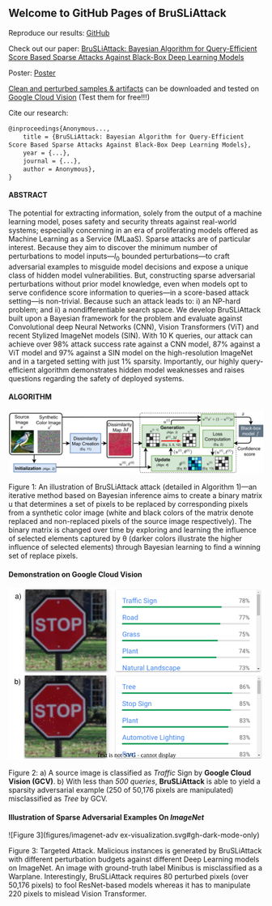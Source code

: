 ## Welcome to GitHub Pages of BruSLiAttack

Reproduce our results: [GitHub](https://github.com/BruSLiAttack/BruSLiAttack.github.io)

Check out our paper: [BruSLiAttack: Bayesian Algorithm for Query-Efficient Score Based Sparse Attacks Against Black-Box Deep Learning Models](https://...)

Poster: [Poster](...)

[Clean and perturbed samples & artifacts](https://github.com/BruSLiAttack/BruSLiAttack.github.io/tree/main/artifacts) can be downloaded and tested on [Google Cloud Vision](https://cloud.google.com/vision) (Test them for free!!!)

Cite our research: 
```
@inproceedings{Anonymous...,
    title = {BruSLiAttack: Bayesian Algorithm for Query-Efficient Score Based Sparse Attacks Against Black-Box Deep Learning Models},
    year = {...},
    journal = {...},
    author = Anonymous},
}
```

#### ABSTRACT

The potential for extracting information, solely from the output of a machine learning model, poses safety and security threats against real-world systems; especially concerning in an era of proliferating models offered as Machine Learning as a Service (MLaaS). Sparse attacks are of particular interest. Because they aim to discover the minimum number of perturbations to model inputs—$l_0$ bounded perturbations—to craft adversarial examples to misguide model decisions and expose a unique class of hidden model vulnerabilities. But, constructing sparse adversarial perturbations without prior model knowledge, even when models opt to serve confidence score information to queries—in a score-based attack setting—is non-trivial. Because such an attack leads to: i) an NP-hard problem; and ii) a nondifferentiable search space. We develop BruSLiAttack built upon a Bayesian framework for the problem and evaluate against Convolutional deep Neural Networks (CNN), Vision Transformers (ViT) and recent Stylized ImageNet models (SIN). With 10 K queries, our attack can achieve over 98% attack success rate against a CNN model, 87% against a ViT model and 97% against a SIN model on the high-resolution ImageNet and in a targeted setting with just 1% sparsity. Importantly, our highly query-efficient algorithm demonstrates hidden model weaknesses and raises questions regarding the safety of deployed systems. 

#### ALGORITHM

![Figure 1](figures/method_diagram.svg)

Figure 1: An illustration of BruSLiAttack attack (detailed in Algorithm 1)—an iterative method based on Bayesian inference aims to create a binary matrix u that determines a set of pixels to be replaced by corresponding pixels from a synthetic color image (white and black colors of the matrix denote replaced and non-replaced pixels of the source image respectively). The binary matrix is changed over time by exploring and learning the influence of selected elements captured by θ (darker colors illustrate the higher influence of selected elements) through Bayesian learning to find a winning set of replace pixels.

#### Demonstration on Google Cloud Vision
![Figure 2](figures/gcv_example_stop_sign_small.svg)

Figure 2: a) A source image is classified as _Traffic_ Sign by __Google Cloud Vision (GCV)__. b) With less than _500 queries_, __BruSLiAttack__ is able to yield a sparsity adversarial example (250 of 50,176 pixels are manipulated) misclassified as _Tree_ by GCV.


#### Illustration of Sparse Adversarial Examples On _ImageNet_

![Figure 3](figures/imagenet-adv ex-visualization.svg#gh-dark-mode-only)

Figure  3: Targeted Attack. Malicious instances is generated by BruSLiAttack with different perturbation budgets against different Deep Learning models on ImageNet. An image with ground-truth label Minibus is misclassified as a Warplane. Interestingly, BruSLiAttack requires 80 perturbed pixels (over 50,176 pixels) to fool ResNet-based models whereas it has to manipulate 220 pixels to mislead Vision Transformer.
